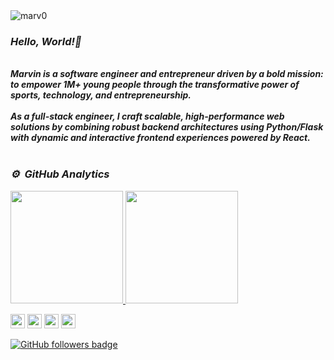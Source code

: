 <img src="https://visitor-badge.laobi.icu/badge?page_id=marv0/marv0" alt="marv0"/> 

### <em>Hello, World!👋</em>
<br>
<strong><em>
Marvin is a software engineer and entrepreneur driven by a bold mission: to empower 1M+ young people through the transformative power of sports, technology, and entrepreneurship.
<br>
<br>
As a full-stack engineer, I craft scalable, high-performance web solutions by combining robust backend architectures using Python/Flask with dynamic and interactive frontend experiences powered by React.
</em></strong>
<br>
<br>

### <em> ⚙️ &nbsp;GitHub Analytics</em>

<p>
<a href="https://github.com/marv0">
  <img height="180em" src="https://github-readme-stats-eight-theta.vercel.app/api?username=marv0&show_icons=true&theme=algolia&include_all_commits=true&count_private=true"/>
  <img height="180em" src="https://github-readme-stats-eight-theta.vercel.app/api/top-langs/?username=marv0&layout=compact&langs_count=8&theme=algolia"/>
</a>
</p>
<p> 
   <a href="https://www.linkedin.com/in/marvin-ogot/"><img src="https://img.shields.io/badge/linkedin-%230077B5.svg?&style=for-the-badge&logo=linkedin&logoColor=white" height=23></a> 
   <a href="https://twitter.com/mrmarv0"><img src="https://img.shields.io/badge/Twitter-222222?style=for-the-badge&logo=twitter&logoColor=white" height=23></a>
   <a href="https://www.youtube.com/watch?v=p0uAJ6Eu4Rs"><img src="https://img.shields.io/badge/YouTube-FF0000?style=for-the-badge&logo=youtube&logoColor=white" height=23></a>
   <a href="http://wa.me//+254704562901"><img src="https://img.shields.io/badge/WhatsApp-25D366?style=for-the-badge&logo=whatsapp&logoColor=white" height=23></a>
   <!--- <a href="mailto:hello@mrmarv.in"><img src="https://img.shields.io/badge/Gmail-D14836?style=for-the-badge&logo=gmail&logoColor=white" height=23></a> --->
</p>
<p>
<a href="https://www.github.com/marv0" target="_blank" rel="no-referrer"><img src="https://img.shields.io/github/followers/marv0?logo=github&style=for-the-badge&color=282b2f&labelColor=0d1117" alt="GitHub followers badge" /></a> 
</p>


